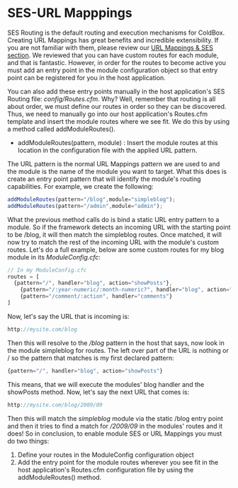 # SES-URL Mapppings

SES Routing is the default routing and execution mechanisms for ColdBox. Creating URL Mappings has great benefits and incredible extensibility. If you are not familiar with them, please review our [URL Mappings & SES section](http://wiki.coldbox.org/wiki/URLMappings.cfm). We reviewed that you can have custom routes for each module, and that is fantastic. However, in order for the routes to become active you must add an entry point in the module configuration object so that entry point can be registered for you in the host application.

You can also add these entry points manually in the host application's SES Routing file: *config/Routes.cfm*. Why? Well, remember that routing is all about order, we must define our routes in order so they can be discovered. Thus, we need to manually go into our host application's Routes.cfm template and insert the module routes where we see fit. We do this by using a method called addModuleRoutes().

* addModuleRoutes(pattern, module) : Insert the module routes at this location in the configuration file with the applied URL pattern.

The URL pattern is the normal URL Mappings pattern we are used to and the module is the name of the module you want to target. What this does is create an entry point pattern that will identify the module's routing capabilities. For example, we create the following:

```js
addModuleRoutes(pattern="/blog",module="simpleblog");
addModuleRoutes(pattern="/admin",module="admin");
```

What the previous method calls do is bind a static URL entry pattern to a module. So if the framework detects an incoming URL with the starting point to be /blog, it will then match the simpleblog routes. Once matched, it will now try to match the rest of the incoming URL with the module's custom routes. Let's do a full example, below are some custom routes for my blog module in its *ModuleConfig.cfc*:

```js
// In my ModuleConfig.cfc
routes = [
  {pattern="/", handler="blog", action="showPosts"},
    {pattern="/:year-numeric/:month-numeric?", handler="blog", action="showPosts"}
    {pattern="/comment/:action", handler="comments"}
]
```

Now, let's say the URL that is incoming is:

```js
http://mysite.com/blog
```

Then this will resolve to the */blog* pattern in the host that says, now look in the module simpleblog for routes. The left over part of the URL is nothing or / so the pattern that matches is my first declared pattern:

```js
{pattern="/", handler="blog", action="showPosts"}
```

This means, that we will execute the modules' blog handler and the showPosts method. Now, let's say the next URL that comes is:

```js
http://mysite.com/blog/2009/09
```

Then this will match the *simpleblog* module via the static /blog entry point and then it tries to find a match for */2009/09* in the modules' routes and it does! So in conclusion, to enable module SES or URL Mappings you must do two things:

1. Define your routes in the ModuleConfig configuration object
2. Add the entry point for the module routes wherever you see fit in the host application's Routes.cfm configuration file by using the addModuleRoutes() method.

